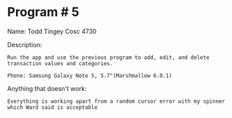# Program # 5
Name:  Todd Tingey
Cosc 4730

Description:  

	Run the app and use the previous program to add, edit, and delete transaction values and categories.

	Phone: Samsung Galaxy Note 5, 5.7"(Marshmallow 6.0.1)

Anything that doesn't work:
	
	Everything is working apart from a random cursor error with my spinner which Ward said is acceptable 

